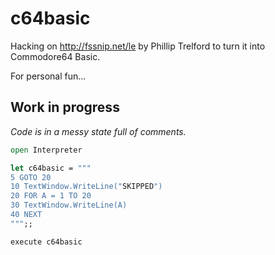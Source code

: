 # c64basic
Hacking on http://fssnip.net/le by Phillip Trelford to turn it into Commodore64 Basic.

For personal fun...

## Work in progress
_Code is in a messy state full of comments._

```fsharp
open Interpreter

let c64basic = """
5 GOTO 20
10 TextWindow.WriteLine("SKIPPED")
20 FOR A = 1 TO 20
30 TextWindow.WriteLine(A)
40 NEXT
""";;

execute c64basic
```

